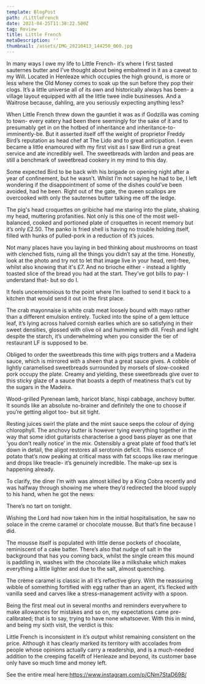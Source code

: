 ```yaml
---
template: BlogPost
path: /LittleFrench
date: 2021-04-25T11:38:22.500Z
tag: Review
title: Little French
metaDescription: ''
thumbnail: /assets/IMG_20210413_144250_060.jpg
---
```

<!--StartFragment-->

In many ways I owe my life to Little French- it’s where I first tasted sauternes butter and I’ve thought about being embalmed in it as a caveat to my Will. Located in Henleaze which occupies the high ground, is more or less where the Old Money comes to soak up the sun before they pop their clogs. It’s a little universe all of its own and historically always has been- a village layout equipped with all the little twee indie businesses. And a Waitrose because, dahling, are you seriously expecting anything less?

When Little French threw down the gauntlet it was as if Godzilla was coming to town- every eatery had been there seemingly for the sake of it and to presumably get in on the hotbed of inheritance and inheritance-to-imminently-be. But it asserted itself off the weight of proprietor Freddy Bird’s reputation as head chef at The Lido and to great anticipation. I even became a little enamoured with my first visit as I saw Bird run a great service and ate incredibly well. The sweetbreads with lardon and peas are still a benchmark of sweetbread cookery in my mind to this day.

Some expected Bird to be back with his brigade on opening night after a year of confinement, but he wasn’t. Whilst I’m not saying he had to be, I left wondering if the disappointment of some of the dishes could’ve been avoided, had he been. Right out of the gate, the queen scallops are overcooked with only the sauternes butter talking me off the ledge.

The pig's head croquettes on gribiche had me staring into the plate, shaking my head, muttering profanities. Not only is this one of the most well-balanced, cooked and portioned plate of croquettes in recent memory but it’s only £2.50. The panko is fried shell is having no trouble holding itself, filled with hunks of pulled-pork in a reduction of it’s juices.

Not many places have you laying in bed thinking about mushrooms on toast with clenched fists, ruing all the things you didn’t say at the time. Honestly, look at the photo and try not to let that image live in your head, rent-free, whilst also knowing that it's £7. And no brioche either - instead a lightly toasted slice of the bread you had at the start. They’ve got bills to pay- I understand that- but so do I.

It feels unceremonious to the point where I’m loathed to send it back to a kitchen that would send it out in the first place.

The crab mayonnaise is white crab meat loosely bound with mayo rather than a different emulsion entirely. Tucked into the spine of a gem lettuce leaf, it’s lying across halved cornish earlies which are so satisfying in their sweet densities, glossed with olive oil and humming with dill. Fresh and light despite the starch, it’s underwhelming when you consider the tier of restaurant LF is supposed to be.

Obliged to order the sweetbreads this time with pigs trotters and a Madeira sauce, which is mirrored with a sheen that a great sauce gives. A cobble of lightly caramelised sweetbreads surrounded by morsels of slow-cooked pork occupy the plate. Creamy and yielding, these sweetbreads give over to this sticky glaze of a sauce that boasts a depth of meatiness that’s cut by the sugars in the Madeira.

Wood-grilled Pyrenean lamb, haricot blanc, hispi cabbage, anchovy butter. It sounds like an absolute no-brainer and definitely the one to choose if you’re getting aligot too- but sit tight.

Resting juices swirl the plate and the mint sauce seeps the colour of dying chlorophyll. The anchovy butter is however tying everything together in the way that some idiot guitarists characterise a good bass player as one that ‘you don’t really notice’ in the mix. Ostensibly a great plate of food that’s let down in detail, the aligot restores all serotonin deficit. This essence of potato that’s now peaking at critical mass with fat scoops like raw meringue and drops like treacle- it’s genuinely incredible. The make-up sex is happening already.

To clarify, the diner I’m with was almost killed by a King Cobra recently and was halfway through showing me where they’d redirected the blood supply to his hand, when he got the news:

There’s no tart on tonight.

Wishing the Lord had now taken him in the initial hospitalisation, he saw no solace in the creme caramel or chocolate mousse. But that’s fine because I did.

The mousse itself is populated with little dense pockets of chocolate, reminiscent of a cake batter. There’s also that nudge of salt in the background that has you coming back, whilst the single cream this mound is paddling in, washes with the chocolate like a milkshake which makes everything a little lighter and due to the salt, almost quenching.



The crème caramel is classic in all it’s reflective glory. With the reassuring wibble of something fortified with egg rather than an agent, it’s flecked with vanilla seed and carves like a stress-management activity with a spoon.

Being the first meal out in several months and reminders everywhere to make allowances for mistakes and so on, my expectations came pre-calibrated; that is to say, trying to have none whatsoever. With this in mind, and being my sixth visit, the verdict is this:

Little French is inconsistent in it’s output whilst remaining consistent on the price. Although it has clearly marked its territory with accolades from people whose opinions actually carry a readership, and is a much-needed addition to the creeping facelift of Henleaze and beyond, its customer base only have so much time and money left.

<!--StartFragment-->

See the entire meal here:<https://www.instagram.com/p/CNm7StaD69B/>

<!--EndFragment-->

<!--EndFragment-->
